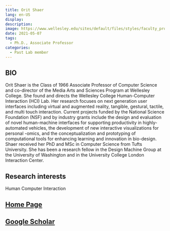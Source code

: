 ```yaml
---
title: Orit Shaer
lang: en-US
display: 
description: 
image: https://www.wellesley.edu/sites/default/files/styles/faculty_profile_portrait_manual/public/shaero-square.jpg?itok=vFZXwhue
date: 2021-05-07
tags:
  - Ph.D., Associate Professor
categories:
  - Past Lab member
--- 
```


## BIO
Orit Shaer is the Class of 1966 Associate Professor of Computer Science and co-director of the Media Arts and Sciences Program at Wellesley College. She found and directs the Wellesley College Human-Computer Interaction (HCI) Lab. Her research focuses on next generation user interfaces including virtual and augmented reality, tangible, gestural, tactile, and multi touch interaction. Current projects funded by the National Science Foundation (NSF) and by industry grants include the design and evaluation of novel human-machine interfaces for supporting productivity in highly-automated vehicles, the development of new interactive visualizations for personal -omics, and the conceptualization and prototyping of computational tools for enhancing learning and innovation in bio-design. Shaer received her PhD and MSc in Computer Science from Tufts University. She has been a research fellow in the Design Machine Group at the University of Washington and in the University College London Interaction Center.


## Research interests
Human Computer Interaction

## [Home Page](http://cs.wellesley.edu/~oshaer/)

## [Google Scholar](https://scholar.google.com/citations?user=T6Qvl9oAAAAJ&hl=en&oi=ao)